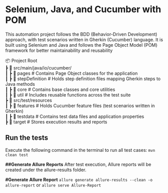 # Selenium, Java, and Cucumber with POM
This automation project follows the BDD (Behavior-Driven Development) approach, with test scenarios written in Gherkin (Cucumber) language. It is built using Selenium and Java and follows the Page Object Model (POM) framework for better maintainability and reusability 

📦 Project Root  
 ┣ 📂 src/main/java/io/cucumber/  
 ┃ ┣ 📂 pages            # Contains Page Object classes for the application  
 ┃ ┣ 📂 stepDefinition   # Holds step definition files mapping Gherkin steps to Java methods  
 ┃ ┣ 📂 core            # Contains base classes and core utilities  
 ┃ ┣ 📂 util            # Includes reusable functions across the test suite  
 ┣ 📂 src/test/resources  
 ┃ ┣ 📂 features        # Holds Cucumber feature files (test scenarios written in Gherkin)  
 ┃ ┣ 📂 testdata        # Contains test data files and application properties  
 ┣ 📂 target            # Stores execution results and reports  

## Run the tests

Execute the following command in the terminal to run all test cases:
`mvn clean test`

**##Generate Allure Reports**
After test execution, Allure reports will be created under the allure-results folder.

**#Generate Allure Report**
`allure generate allure-results --clean -o allure-report`
or
`allure serve Allure-Report`

